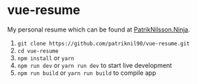 # vue-resume
My personal resume which can be found at <a href="http://patriknilsson.ninja/" target="_blank">PatrikNilsson.Ninja</a>.

1. `git clone https://github.com/patriknil90/vue-resume.git`
2. `cd vue-resume`
3. `npm install` or `yarn`
4. `npm run dev` or `yarn run dev` to start live development
5. `npm run build` or `yarn run build` to compile app
